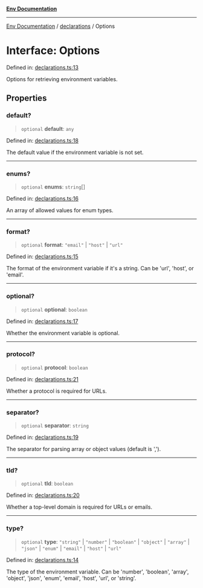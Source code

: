 [**Env Documentation**](../../README.md)

***

[Env Documentation](../../README.md) / [declarations](../README.md) / Options

# Interface: Options

Defined in: [declarations.ts:13](https://github.com/stonemjs/env/blob/0f18502ac1c79248db96a2e62a62648f583cf9e8/src/declarations.ts#L13)

Options for retrieving environment variables.

## Properties

### default?

> `optional` **default**: `any`

Defined in: [declarations.ts:18](https://github.com/stonemjs/env/blob/0f18502ac1c79248db96a2e62a62648f583cf9e8/src/declarations.ts#L18)

The default value if the environment variable is not set.

***

### enums?

> `optional` **enums**: `string`[]

Defined in: [declarations.ts:16](https://github.com/stonemjs/env/blob/0f18502ac1c79248db96a2e62a62648f583cf9e8/src/declarations.ts#L16)

An array of allowed values for enum types.

***

### format?

> `optional` **format**: `"email"` \| `"host"` \| `"url"`

Defined in: [declarations.ts:15](https://github.com/stonemjs/env/blob/0f18502ac1c79248db96a2e62a62648f583cf9e8/src/declarations.ts#L15)

The format of the environment variable if it's a string. Can be 'url', 'host', or 'email'.

***

### optional?

> `optional` **optional**: `boolean`

Defined in: [declarations.ts:17](https://github.com/stonemjs/env/blob/0f18502ac1c79248db96a2e62a62648f583cf9e8/src/declarations.ts#L17)

Whether the environment variable is optional.

***

### protocol?

> `optional` **protocol**: `boolean`

Defined in: [declarations.ts:21](https://github.com/stonemjs/env/blob/0f18502ac1c79248db96a2e62a62648f583cf9e8/src/declarations.ts#L21)

Whether a protocol is required for URLs.

***

### separator?

> `optional` **separator**: `string`

Defined in: [declarations.ts:19](https://github.com/stonemjs/env/blob/0f18502ac1c79248db96a2e62a62648f583cf9e8/src/declarations.ts#L19)

The separator for parsing array or object values (default is ',').

***

### tld?

> `optional` **tld**: `boolean`

Defined in: [declarations.ts:20](https://github.com/stonemjs/env/blob/0f18502ac1c79248db96a2e62a62648f583cf9e8/src/declarations.ts#L20)

Whether a top-level domain is required for URLs or emails.

***

### type?

> `optional` **type**: `"string"` \| `"number"` \| `"boolean"` \| `"object"` \| `"array"` \| `"json"` \| `"enum"` \| `"email"` \| `"host"` \| `"url"`

Defined in: [declarations.ts:14](https://github.com/stonemjs/env/blob/0f18502ac1c79248db96a2e62a62648f583cf9e8/src/declarations.ts#L14)

The type of the environment variable. Can be 'number', 'boolean', 'array', 'object', 'json', 'enum', 'email', 'host', 'url', or 'string'.

